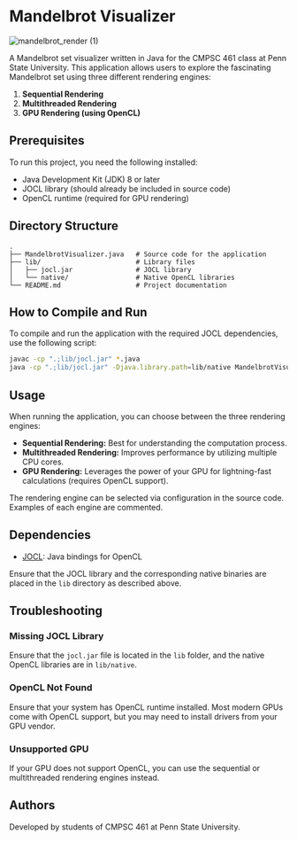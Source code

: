 # Mandelbrot Visualizer

![mandelbrot_render (1)](https://github.com/user-attachments/assets/e7e89be5-14b3-4b1b-8d73-8d5f7e6b78ce)

A Mandelbrot set visualizer written in Java for the CMPSC 461 class at Penn State University. This application allows users to explore the fascinating Mandelbrot set using three different rendering engines:

1. **Sequential Rendering**
2. **Multithreaded Rendering**
3. **GPU Rendering (using OpenCL)**

## Prerequisites

To run this project, you need the following installed:

- Java Development Kit (JDK) 8 or later
- JOCL library (should already be included in source code)
- OpenCL runtime (required for GPU rendering)

## Directory Structure

```plaintext
.
├── MandelbrotVisualizer.java   # Source code for the application
├── lib/                        # Library files
│   ├── jocl.jar                # JOCL library
│   └── native/                 # Native OpenCL libraries
└── README.md                   # Project documentation
```

## How to Compile and Run

To compile and run the application with the required JOCL dependencies, use the following script:

```bash
javac -cp ".;lib/jocl.jar" *.java
java -cp ".;lib/jocl.jar" -Djava.library.path=lib/native MandelbrotVisualizer
```

## Usage

When running the application, you can choose between the three rendering engines:

- **Sequential Rendering:** Best for understanding the computation process.
- **Multithreaded Rendering:** Improves performance by utilizing multiple CPU cores.
- **GPU Rendering:** Leverages the power of your GPU for lightning-fast calculations (requires OpenCL support).

The rendering engine can be selected via configuration in the source code. Examples of each engine are commented.

## Dependencies

- [JOCL](http://www.jocl.org/): Java bindings for OpenCL

Ensure that the JOCL library and the corresponding native binaries are placed in the `lib` directory as described above.

## Troubleshooting

### Missing JOCL Library
Ensure that the `jocl.jar` file is located in the `lib` folder, and the native OpenCL libraries are in `lib/native`.

### OpenCL Not Found
Ensure that your system has OpenCL runtime installed. Most modern GPUs come with OpenCL support, but you may need to install drivers from your GPU vendor.

### Unsupported GPU
If your GPU does not support OpenCL, you can use the sequential or multithreaded rendering engines instead.

## Authors

Developed by students of CMPSC 461 at Penn State University.
